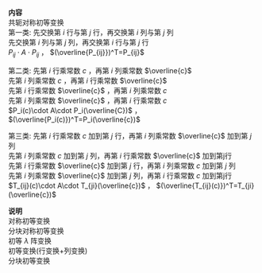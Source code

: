 **内容**  
共轭对称初等变换  
第一类: 先交换第 $i$ 行与第 $j$ 行，再交换第 $i$ 列与第 $j$ 列  
             先交换第 $i$ 列与第 $j$ 列，再交换第 $i$ 行与第 $j$ 行  
              $P_{ij}\cdot A\cdot P_{ij}$ ， $(\overline{P_{ij}})^T=P_{ij}$   
  
第二类: 先第 $i$ 行乘常数 $c$ ，再第 $i$ 列乘常数 $\overline{c}$   
             先第 $i$ 列乘常数 $c$ ，再第 $i$ 行乘常数 $\overline{c}$   
             先第 $i$ 行乘常数 $\overline{c}$ ，再第 $i$ 列乘常数 $c$   
             先第 $i$ 列乘常数 $\overline{c}$ ，再第 $i$ 行乘常数 $c$   
              $P_i(c)\cdot A\cdot P_i(\overline{C})$ ， $(\overline{P_i(c)})^T=P_i(\overline{c})$   
  
第三类: 先第 $i$ 行乘常数 $c$ 加到第 $j$ 行，再第 $i$ 列乘常数 $\overline{c}$ 加到第 $j$ 列  
             先第 $i$ 列乘常数 $c$ 加到第 $j$ 列，再第 $i$ 行乘常数 $\overline{c}$ 加到第j行  
             先第 $i$ 行乘常数 $\overline{c}$ 加到第 $j$ 行，再第 $i$ 列乘常数 $c$ 加到第 $j$ 列  
             先第 $i$ 列乘常数 $\overline{c}$ 加到第 $j$ 列，再第 $i$ 行乘常数 $c$ 加到第j行  
              $T_{ij}(c)\cdot A\cdot T_{ji}(\overline{c})$ ， $(\overline{T_{ij}(c)})^T=T_{ji}(\overline{c})$   
  
**说明**  
对称初等变换  
分块对称初等变换  
初等 $\lambda$ 阵变换  
初等变换(行变换+列变换)  
分块初等变换  

